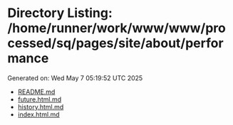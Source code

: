 # Directory Listing: /home/runner/work/www/www/processed/sq/pages/site/about/performance
Generated on: Wed May  7 05:19:52 UTC 2025

- [README.md](README.md)
- [future.html.md](future.html.md)
- [history.html.md](history.html.md)
- [index.html.md](index.html.md)
